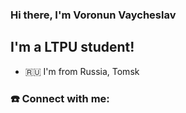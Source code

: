 ### Hi there, I'm Voronun Vaycheslav

## I'm a LTPU student!
- 🇷🇺 I'm from Russia, Tomsk

### ☎️ Connect with me:

<br/>
<br/>
<br/>
<br/>
